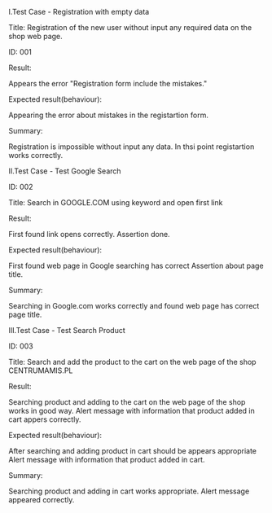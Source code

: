 I.Test Case - Registration with empty data

Title: Registration of the new user without input any required data on the shop web page.

ID: 001

Result:

Appears the error "Registration form include the mistakes."

Expected result(behaviour):

Appearing the error about mistakes in the registartion form. 

Summary:

Registration is impossible without input any data. In thsi point registartion works correctly. 

II.Test Case - Test Google Search

ID: 002

Title: Search in GOOGLE.COM using keyword and open first link

Result:

First found link opens correctly. Assertion done.

Expected result(behaviour):

First found web page in Google searching has correct Assertion about page title. 

Summary:

Searching in Google.com works correctly and found web page has correct page title.


III.Test Case - Test Search Product

ID: 003

Title: Search and add the product to the cart on the web page of the shop CENTRUMAMIS.PL

Result:

Searching product and adding to the cart on the web page of the shop works in good way. 
Alert message with information that product added in cart appers correctly. 

Expected result(behaviour):

After searching and adding product in cart should be appears appropriate Alert message with information that product added in cart. 

Summary:

Searching product and adding in cart works appropriate. Alert message appeared correctly. 









